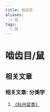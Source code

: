 ```yaml
---
title: 啮齿目
aliases:
  - 鼠
tags:
  - 鼠
---
```

# 啮齿目/鼠

## 相关文章

### 相关文章: 分类学

1. [《杭州鼠类》](https://mp.weixin.qq.com/s/0lI-pw-vONSV21_XFdpmPQ)